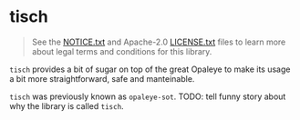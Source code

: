 # tisch

> See the
> [NOTICE.txt](https://github.com/k0001/tisch/blob/master/NOTICE.txt)
> and Apache-2.0
> [LICENSE.txt](https://github.com/k0001/tisch/blob/master/LICENSE.txt)
> files to learn more about legal terms and conditions for this library.

`tisch` provides a bit of sugar on top of the great Opaleye to make its usage a
bit more straightforward, safe and manteinable.

`tisch` was previously known as `opaleye-sot`. TODO: tell funny story about why
the library is called `tisch`.


